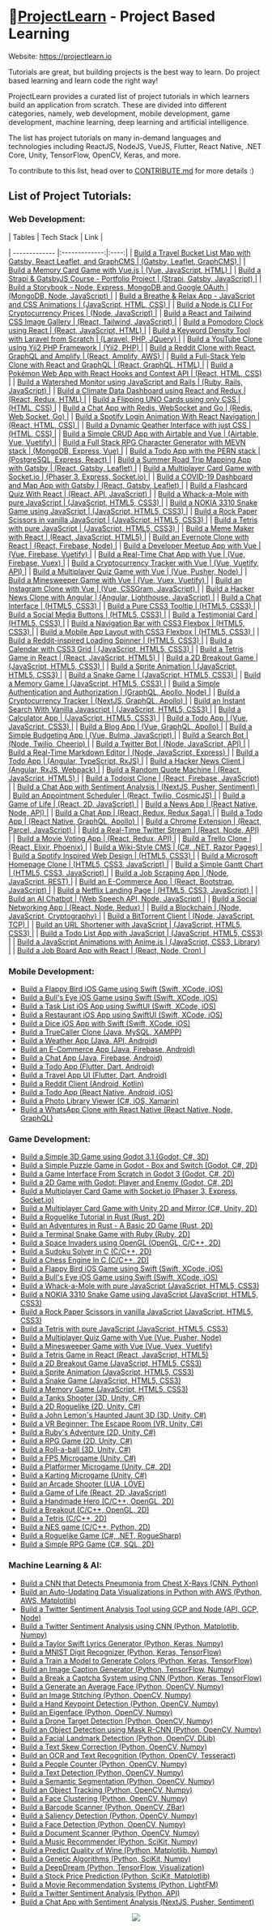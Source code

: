 # :beginner:[ProjectLearn](https://projectlearn.io) - Project Based Learning

Website: https://projectlearn.io

Tutorials are great, but building projects is the best way to learn. Do project based learning and learn code the right way!
  
ProjectLearn provides a curated list of project tutorials in which learners build an application from scratch. These are divided into different categories, namely, web development, mobile development, game development, machine learning, deep learning and artificial intelligence.
  
The list has project tutorials on many in-demand languages and technologies including ReactJS, NodeJS, VueJS, Flutter, React Native, .NET Core, Unity, TensorFlow, OpenCV, Keras, and more.
  
To contribute to this list, head over to [CONTRIBUTE.md](https://github.com/Xtremilicious/ProjectLearn-Project-Based-Learning/blob/master/CONTRIBUTE.md) for more details :)
  
## List of Project Tutorials:

### Web Development: 

| Tables        | Tech Stack    | Link | 

| ------------- |:-------------:|:----:|
| [Build a Travel Bucket List Map with Gatsby, React Leaflet, and GraphCMS | (Gatsby, Leaflet, GraphCMS) |](https://projectlearn.io/learn/web-development/project/travel-bucket-list-map-with-gatsby,-react-leaflet,-and-graphcms-168?from=github)
| [Build a Memory Card Game with Vue.js | (Vue, JavaScript, HTML) |](https://projectlearn.io/learn/web-development/project/memory-card-game-with-vue.js-167?from=github)
| [Build a Strapi & GatsbyJS Course - Portfolio Project | (Strapi, Gatsby, JavaScript) |](https://projectlearn.io/learn/web-development/project/strapi-&-gatsbyjs-course---portfolio-project-166?from=github)
| [Build a Storybook - Node, Express, MongoDB and Google OAuth | (MongoDB, Node, JavaScript) |](https://projectlearn.io/learn/web-development/project/storybook---node,-express,-mongodb-and-google-oauth-165?from=github)
| [Build a Breathe & Relax App - JavaScript and CSS Animations | (JavaScript, HTML, CSS) |](https://projectlearn.io/learn/web-development/project/breathe-&-relax-app---javascript-and-css-animations-164?from=github)
| [Build a Node.js CLI For Cryptocurrency Prices | (Node, JavaScript) |](https://projectlearn.io/learn/web-development/project/node.js-cli-for-cryptocurrency-prices-163?from=github)
| [Build a React and Tailwind CSS Image Gallery | (React, Tailwind, JavaScript) |](https://projectlearn.io/learn/web-development/project/react-and-tailwind-css-image-gallery-162?from=github)
| [Build a Pomodoro Clock using React | (React, JavaScript, HTML) |](https://projectlearn.io/learn/web-development/project/pomodoro-clock-using-react-161?from=github)
| [Build a Keyword Density Tool with Laravel from Scratch | (Laravel, PHP, JQuery) |](https://projectlearn.io/learn/web-development/project/keyword-density-tool-with-laravel-from-scratch-160?from=github)
| [Build a YouTube Clone using Yii2 PHP Framework | (Yii2, PHP) |](https://projectlearn.io/learn/web-development/project/youtube-clone-using-yii2-php-framework-159?from=github)
| [Build a Reddit Clone with React, GraphQL and Amplify | (React, Amplify, AWS) |](https://projectlearn.io/learn/web-development/project/reddit-clone-with-react,-graphql-and-amplify-157?from=github)
| [Build a Full-Stack Yelp Clone with React and GraphQL | (React, GraphQL, HTML) |](https://projectlearn.io/learn/web-development/project/full-stack-yelp-clone-with-react-and-graphql-155?from=github)
| [Build a Pokémon Web App with React Hooks and Context API | (React, HTML, CSS) |](https://projectlearn.io/learn/web-development/project/pokémon-web-app-with-react-hooks-and-context-api-154?from=github)
| [Build a Watershed Monitor using JavaScript and Rails | (Ruby, Rails, JavaScript) |](https://projectlearn.io/learn/web-development/project/watershed-monitor-using-javascript-and-rails-153?from=github)
| [Build a Climate Data Dashboard using React and Redux | (React, Redux, HTML) |](https://projectlearn.io/learn/web-development/project/climate-data-dashboard-using-react-and-redux-152?from=github)
| [Build a Flipping UNO Cards using only CSS | (HTML, CSS) |](https://projectlearn.io/learn/web-development/project/flipping-uno-cards-using-only-css-151?from=github)
| [Build a Chat App with Redis, WebSocket and Go | (Redis, Web Socket, Go) |](https://projectlearn.io/learn/web-development/project/chat-app-with-redis,-websocket-and-go-146?from=github)
| [Build a Spotify Login Animation With React Navigation | (React, HTML, CSS) |](https://projectlearn.io/learn/web-development/project/spotify-login-animation-with-react-navigation-145?from=github)
| [Build a Dynamic Qeather Interface with just CSS | (HTML, CSS) |](https://projectlearn.io/learn/web-development/project/dynamic-qeather-interface-with-just-css-144?from=github)
| [Build a Simple CRUD App with Airtable and Vue | (Airtable, Vue, Vuetify) |](https://projectlearn.io/learn/web-development/project/simple-crud-app-with-airtable-and-vue-143?from=github)
| [Build a Full Stack RPG Character Generator with MEVN stack | (MongoDB, Express, Vue) |](https://projectlearn.io/learn/web-development/project/full-stack-rpg-character-generator-with-mevn-stack-142?from=github)
| [Build a Todo App with the PERN stack | (PostgreSQL, Express, React) |](https://projectlearn.io/learn/web-development/project/todo-app-with-the-pern-stack-141?from=github)
| [Build a Summer Road Trip Mapping App with Gatsby | (React, Gatsby, Leaflet) |](https://projectlearn.io/learn/web-development/project/summer-road-trip-mapping-app-with-gatsby-140?from=github)
| [Build a Multiplayer Card Game with Socket.io | (Phaser 3, Express, Socket.io) |](https://projectlearn.io/learn/web-development/project/multiplayer-card-game-with-socket.io-139?from=github)
| [Build a COVID-19 Dashboard and Map App with Gatsby | (React, Gatsby, Leaflet) |](https://projectlearn.io/learn/web-development/project/covid-19-dashboard-and-map-app-with-gatsby-138?from=github)
| [Build a Flashcard Quiz With React | (React, API, JavaScript) |](https://projectlearn.io/learn/web-development/project/flashcard-quiz-with-react-125?from=github)
| [Build a Whack-a-Mole with pure JavaScript | (JavaScript, HTML5, CSS3) |](https://projectlearn.io/learn/web-development/project/whack-a-mole-with-pure-javascript-124?from=github)
| [Build a NOKIA 3310 Snake Game using JavaScript | (JavaScript, HTML5, CSS3) |](https://projectlearn.io/learn/web-development/project/nokia-3310-snake-game-using-javascript-123?from=github)
| [Build a Rock Paper Scissors in vanilla JavaScript | (JavaScript, HTML5, CSS3) |](https://projectlearn.io/learn/web-development/project/rock-paper-scissors-in-vanilla-javascript-122?from=github)
| [Build a Tetris with pure JavaScript | (JavaScript, HTML5, CSS3) |](https://projectlearn.io/learn/web-development/project/tetris-with-pure-javascript-121?from=github)
| [Build a Meme Maker with React | (React, JavaScript, HTML5) |](https://projectlearn.io/learn/web-development/project/meme-maker-with-react-119?from=github)
| [Build an Evernote Clone with React | (React, Firebase, Node) |](https://projectlearn.io/learn/web-development/project/evernote-clone-with-react-118?from=github)
| [Build a Developer Meetup App with Vue | (Vue, Firebase, Vuetify) |](https://projectlearn.io/learn/web-development/project/developer-meetup-app-with-vue-117?from=github)
| [Build a Real-Time Chat App with Vue | (Vue, Firebase, Vuex) |](https://projectlearn.io/learn/web-development/project/real-time-chat-app-with-vue-116?from=github)
| [Build a Cryptocurrency Tracker with Vue | (Vue, Vuetify, API) |](https://projectlearn.io/learn/web-development/project/cryptocurrency-tracker-with-vue-115?from=github)
| [Build a Multiplayer Quiz Game with Vue | (Vue, Pusher, Node) |](https://projectlearn.io/learn/web-development/project/multiplayer-quiz-game-with-vue-114?from=github)
| [Build a Minesweeper Game with Vue | (Vue, Vuex, Vuetify) |](https://projectlearn.io/learn/web-development/project/minesweeper-game-with-vue-113?from=github)
| [Build an Instagram Clone with Vue | (Vue, CSSGram, JavaScript) |](https://projectlearn.io/learn/web-development/project/instagram-clone-with-vue-112?from=github)
| [Build a Hacker News Clone with Angular | (Angular, Lighthouse, JavaScript) |](https://projectlearn.io/learn/web-development/project/hacker-news-clone-with-angular-111?from=github)
| [Build a Chat Interface | (HTML5, CSS3) |](https://projectlearn.io/learn/web-development/project/chat-interface-110?from=github)
| [Build a Pure CSS3 Tooltip | (HTML5, CSS3) |](https://projectlearn.io/learn/web-development/project/pure-css3-tooltip-109?from=github)
| [Build a Social Media Buttons | (HTML5, CSS3) |](https://projectlearn.io/learn/web-development/project/social-media-buttons-108?from=github)
| [Build a Testimonial Card | (HTML5, CSS3) |](https://projectlearn.io/learn/web-development/project/testimonial-card-107?from=github)
| [Build a Navigation Bar with CSS3 Flexbox | (HTML5, CSS3) |](https://projectlearn.io/learn/web-development/project/navigation-bar-with-css3-flexbox-106?from=github)
| [Build a Mobile App Layout with CSS3 Flexbox | (HTML5, CSS3) |](https://projectlearn.io/learn/web-development/project/mobile-app-layout-with-css3-flexbox-105?from=github)
| [Build a Reddit-inspired Loading Spinner | (HTML5, CSS3) |](https://projectlearn.io/learn/web-development/project/reddit-inspired-loading-spinner-104?from=github)
| [Build a Calendar with CSS3 Grid | (JavaScript, HTML5, CSS3) |](https://projectlearn.io/learn/web-development/project/calendar-with-css3-grid-103?from=github)
| [Build a Tetris Game in React | (React, JavaScript, HTML5) |](https://projectlearn.io/learn/web-development/project/tetris-game-in-react-102?from=github)
| [Build a 2D Breakout Game | (JavaScript, HTML5, CSS3) |](https://projectlearn.io/learn/web-development/project/2d-breakout-game-101?from=github)
| [Build a Sprite Animation | (JavaScript, HTML5, CSS3) |](https://projectlearn.io/learn/web-development/project/sprite-animation-100?from=github)
| [Build a Snake Game | (JavaScript, HTML5, CSS3) |](https://projectlearn.io/learn/web-development/project/snake-game-99?from=github)
| [Build a Memory Game | (JavaScript, HTML5, CSS3) |](https://projectlearn.io/learn/web-development/project/memory-game-98?from=github)
| [Build a Simple Authentication and Authorization | (GraphQL, Apollo, Node) |](https://projectlearn.io/learn/web-development/project/simple-authentication-and-authorization-97?from=github)
| [Build a Cryptocurrency Tracker | (NextJS, GraphQL, Apollo) |](https://projectlearn.io/learn/web-development/project/cryptocurrency-tracker-96?from=github)
| [Build an Instant Search With Vanilla Javascript | (JavaScript, HTML5, CSS3) |](https://projectlearn.io/learn/web-development/project/instant-search-with-vanilla-javascript-95?from=github)
| [Build a Calculator App | (JavaScript, HTML5, CSS3) |](https://projectlearn.io/learn/web-development/project/calculator-app-94?from=github)
| [Build a Todo App | (Vue, JavaScript, CSS3) |](https://projectlearn.io/learn/web-development/project/todo-app-45?from=github)
| [Build a Blog App | (Vue, GraphQL, Apollo) |](https://projectlearn.io/learn/web-development/project/blog-app-44?from=github)
| [Build a Simple Budgeting App | (Vue, Bulma, JavaScript) |](https://projectlearn.io/learn/web-development/project/simple-budgeting-app-43?from=github)
| [Build a Search Bot | (Node, Twilio, Cheerio) |](https://projectlearn.io/learn/web-development/project/search-bot-42?from=github)
| [Build a Twitter Bot | (Node, JavaScript, API) |](https://projectlearn.io/learn/web-development/project/twitter-bot-41?from=github)
| [Build a Real-Time Markdown Editor | (Node, JavaScript, Express) |](https://projectlearn.io/learn/web-development/project/real-time-markdown-editor-40?from=github)
| [Build a Todo App | (Angular, TypeScript, RxJS) |](https://projectlearn.io/learn/web-development/project/todo-app-39?from=github)
| [Build a Hacker News Client | (Angular, RxJS, Webpack) |](https://projectlearn.io/learn/web-development/project/hacker-news-client-38?from=github)
| [Build a Random Quote Machine | (React, JavaScript, HTML5) |](https://projectlearn.io/learn/web-development/project/random-quote-machine-37?from=github)
| [Build a Todoist Clone | (React, Firebase, JavaScript) |](https://projectlearn.io/learn/web-development/project/todoist-clone-36?from=github)
| [Build a Chat App with Sentiment Analysis | (NextJS, Pusher, Sentiment) |](https://projectlearn.io/learn/web-development/project/chat-app-with-sentiment-analysis-35?from=github)
| [Build an Appointment Scheduler | (React, Twilio, CosmicJS) |](https://projectlearn.io/learn/web-development/project/appointment-scheduler-34?from=github)
| [Build a Game of Life | (React, 2D, JavaScript) |](https://projectlearn.io/learn/web-development/project/game-of-life-33?from=github)
| [Build a News App | (React Native, Node, API) |](https://projectlearn.io/learn/web-development/project/news-app-32?from=github)
| [Build a Chat App | (React, Redux, Redux Saga) |](https://projectlearn.io/learn/web-development/project/chat-app-31?from=github)
| [Build a Todo App | (React Native, GraphQL, Apollo) |](https://projectlearn.io/learn/web-development/project/todo-app-30?from=github)
| [Build a Chrome Extension | (React, Parcel, JavaScript) |](https://projectlearn.io/learn/web-development/project/chrome-extension-29?from=github)
| [Build a Real-Time Twitter Stream | (React, Node, API) |](https://projectlearn.io/learn/web-development/project/real-time-twitter-stream-28?from=github)
| [Build a Movie Voting App | (React, Redux, API) |](https://projectlearn.io/learn/web-development/project/movie-voting-app-27?from=github)
| [Build a Trello Clone | (React, Elixir, Phoenix) |](https://projectlearn.io/learn/web-development/project/trello-clone-25?from=github)
| [Build a Wiki-Style CMS | (C#, .NET, Razor Pages) |](https://projectlearn.io/learn/web-development/project/wiki-style-cms-18?from=github)
| [Build a Spotify Inspired Web Design | (HTML5, CSS3) |](https://projectlearn.io/learn/web-development/project/spotify-inspired-web-design-15?from=github)
| [Build a Microsoft Homepage Clone | (HTML5, CSS3, JavaScript) |](https://projectlearn.io/learn/web-development/project/microsoft-homepage-clone-14?from=github)
| [Build a Simple Gantt Chart | (HTML5, CSS3, JavaScript) |](https://projectlearn.io/learn/web-development/project/simple-gantt-chart-13?from=github)
| [Build a Job Scraping App | (Node, JavaScript, REST) |](https://projectlearn.io/learn/web-development/project/job-scraping-app-12?from=github)
| [Build an E-Commerce App | (React, Bootstrap, JavaScript) |](https://projectlearn.io/learn/web-development/project/e-commerce-app-11?from=github)
| [Build a Netflix Landing Page | (HTML5, CSS3, JavaScript) |](https://projectlearn.io/learn/web-development/project/netflix-landing-page-10?from=github)
| [Build an AI Chatbot | (Web Speech API, Node, JavaScript) |](https://projectlearn.io/learn/web-development/project/ai-chatbot-9?from=github)
| [Build a Social Networking App | (React, Node, Redux) |](https://projectlearn.io/learn/web-development/project/social-networking-app-8?from=github)
| [Build a Blockchain | (Node, JavaScript, Cryptography) |](https://projectlearn.io/learn/web-development/project/blockchain-7?from=github)
| [Build a BitTorrent Client | (Node, JavaScript, TCP) |](https://projectlearn.io/learn/web-development/project/bittorrent-client-6?from=github)
| [Build an URL Shortener with JavaScript | (JavaScript, HTML5, CSS3) |](https://projectlearn.io/learn/web-development/project/url-shortener-with-javascript-5?from=github)
| [Build a Todo List App with JavaScript | (JavaScript, HTML5, CSS3) |](https://projectlearn.io/learn/web-development/project/todo-list-app-with-javascript-4?from=github)
| [Build a JavaScript Animations with Anime.js | (JavaScript, CSS3, Library) |](https://projectlearn.io/learn/web-development/project/javascript-animations-with-anime.js-3?from=github)
| [Build a Job Board App with React | (React, Node, Cron) |](https://projectlearn.io/learn/web-development/project/job-board-app-with-react-1?from=github)

### Mobile Development: 

- [Build a Flappy Bird iOS Game using Swift (Swift, XCode, iOS)](https://projectlearn.io/learn/mobile-development/project/flappy-bird-ios-game-using-swift-130?from=github)
- [Build a Bull's Eye iOS Game using Swift (Swift, XCode, iOS)](https://projectlearn.io/learn/mobile-development/project/bull's-eye-ios-game-using-swift-129?from=github)
- [Build a Task List iOS App using SwiftUI (Swift, XCode, iOS)](https://projectlearn.io/learn/mobile-development/project/task-list-ios-app-using-swiftui-128?from=github)
- [Build a Restaurant iOS App using SwiftUI (Swift, XCode, iOS)](https://projectlearn.io/learn/mobile-development/project/restaurant-ios-app-using-swiftui-127?from=github)
- [Build a Dice iOS App with Swift (Swift, XCode, iOS)](https://projectlearn.io/learn/mobile-development/project/dice-ios-app-with-swift-126?from=github)
- [Build a TrueCaller Clone (Java, MySQL, XAMPP)](https://projectlearn.io/learn/mobile-development/project/truecaller-clone-83?from=github)
- [Build a Weather App (Java, API, Android)](https://projectlearn.io/learn/mobile-development/project/weather-app-82?from=github)
- [Build an E-Commerce App (Java, Firebase, Android)](https://projectlearn.io/learn/mobile-development/project/e-commerce-app-81?from=github)
- [Build a Chat App (Java, Firebase, Android)](https://projectlearn.io/learn/mobile-development/project/chat-app-80?from=github)
- [Build a Todo App (Flutter, Dart, Android)](https://projectlearn.io/learn/mobile-development/project/todo-app-79?from=github)
- [Build a Travel App UI (Flutter, Dart, Android)](https://projectlearn.io/learn/mobile-development/project/travel-app-ui-78?from=github)
- [Build a Reddit Client (Android, Kotlin)](https://projectlearn.io/learn/mobile-development/project/reddit-client-46?from=github)
- [Build a Todo App (React Native, Android, iOS)](https://projectlearn.io/learn/mobile-development/project/todo-app-24?from=github)
- [Build a Photo Library Viewer (C#, iOS, Xamarin)](https://projectlearn.io/learn/mobile-development/project/photo-library-viewer-19?from=github)
- [Build a WhatsApp Clone with React Native (React Native, Node, GraphQL)](https://projectlearn.io/learn/mobile-development/project/whatsapp-clone-with-react-native-2?from=github)

### Game Development: 

- [Build a Simple 3D Game using Godot 3.1 (Godot, C#, 3D)](https://projectlearn.io/learn/game-development/project/simple-3d-game-using-godot-3.1-150?from=github)
- [Build a Simple Puzzle Game in Godot - Box and Switch (Godot, C#, 2D)](https://projectlearn.io/learn/game-development/project/simple-puzzle-game-in-godot---box-and-switch-149?from=github)
- [Build a Game Interface From Scratch in Godot 3 (Godot, C#, 2D)](https://projectlearn.io/learn/game-development/project/game-interface-from-scratch-in-godot-3-148?from=github)
- [Build a 2D Game with Godot: Player and Enemy (Godot, C#, 2D)](https://projectlearn.io/learn/game-development/project/2d-game-with-godot:-player-and-enemy-147?from=github)
- [Build a Multiplayer Card Game with Socket.io (Phaser 3, Express, Socket.io)](https://projectlearn.io/learn/game-development/project/multiplayer-card-game-with-socket.io-139?from=github)
- [Build a Multiplayer Card Game with Unity 2D and Mirror (C#, Unity, 2D)](https://projectlearn.io/learn/game-development/project/multiplayer-card-game-with-unity-2d-and-mirror-137?from=github)
- [Build a Roguelike Tutorial in Rust (Rust, 2D)](https://projectlearn.io/learn/game-development/project/roguelike-tutorial-in-rust-136?from=github)
- [Build an Adventures in Rust - A Basic 2D Game (Rust, 2D)](https://projectlearn.io/learn/game-development/project/adventures-in-rust---a-basic-2d-game-135?from=github)
- [Build a Terminal Snake Game with Ruby (Ruby, 2D)](https://projectlearn.io/learn/game-development/project/terminal-snake-game-with-ruby-134?from=github)
- [Build a Space Invaders using OpenGL (OpenGL, C/C++, 2D)](https://projectlearn.io/learn/game-development/project/space-invaders-using-opengl-133?from=github)
- [Build a Sudoku Solver in C (C/C++, 2D)](https://projectlearn.io/learn/game-development/project/sudoku-solver-in-c-132?from=github)
- [Build a Chess Engine In C (C/C++, 2D)](https://projectlearn.io/learn/game-development/project/chess-engine-in-c-131?from=github)
- [Build a Flappy Bird iOS Game using Swift (Swift, XCode, iOS)](https://projectlearn.io/learn/game-development/project/flappy-bird-ios-game-using-swift-130?from=github)
- [Build a Bull's Eye iOS Game using Swift (Swift, XCode, iOS)](https://projectlearn.io/learn/game-development/project/bull's-eye-ios-game-using-swift-129?from=github)
- [Build a Whack-a-Mole with pure JavaScript (JavaScript, HTML5, CSS3)](https://projectlearn.io/learn/game-development/project/whack-a-mole-with-pure-javascript-124?from=github)
- [Build a NOKIA 3310 Snake Game using JavaScript (JavaScript, HTML5, CSS3)](https://projectlearn.io/learn/game-development/project/nokia-3310-snake-game-using-javascript-123?from=github)
- [Build a Rock Paper Scissors in vanilla JavaScript (JavaScript, HTML5, CSS3)](https://projectlearn.io/learn/game-development/project/rock-paper-scissors-in-vanilla-javascript-122?from=github)
- [Build a Tetris with pure JavaScript (JavaScript, HTML5, CSS3)](https://projectlearn.io/learn/game-development/project/tetris-with-pure-javascript-121?from=github)
- [Build a Multiplayer Quiz Game with Vue (Vue, Pusher, Node)](https://projectlearn.io/learn/game-development/project/multiplayer-quiz-game-with-vue-114?from=github)
- [Build a Minesweeper Game with Vue (Vue, Vuex, Vuetify)](https://projectlearn.io/learn/game-development/project/minesweeper-game-with-vue-113?from=github)
- [Build a Tetris Game in React (React, JavaScript, HTML5)](https://projectlearn.io/learn/game-development/project/tetris-game-in-react-102?from=github)
- [Build a 2D Breakout Game (JavaScript, HTML5, CSS3)](https://projectlearn.io/learn/game-development/project/2d-breakout-game-101?from=github)
- [Build a Sprite Animation (JavaScript, HTML5, CSS3)](https://projectlearn.io/learn/game-development/project/sprite-animation-100?from=github)
- [Build a Snake Game (JavaScript, HTML5, CSS3)](https://projectlearn.io/learn/game-development/project/snake-game-99?from=github)
- [Build a Memory Game (JavaScript, HTML5, CSS3)](https://projectlearn.io/learn/game-development/project/memory-game-98?from=github)
- [Build a Tanks Shooter (3D, Unity, C#)](https://projectlearn.io/learn/game-development/project/tanks-shooter-93?from=github)
- [Build a 2D Roguelike (2D, Unity, C#)](https://projectlearn.io/learn/game-development/project/2d-roguelike-92?from=github)
- [Build a John Lemon's Haunted Jaunt 3D (3D, Unity, C#)](https://projectlearn.io/learn/game-development/project/john-lemon's-haunted-jaunt-3d-91?from=github)
- [Build a VR Beginner: The Escape Room (VR, Unity, C#)](https://projectlearn.io/learn/game-development/project/vr-beginner:-the-escape-room-90?from=github)
- [Build a Ruby's Adventure (2D, Unity, C#)](https://projectlearn.io/learn/game-development/project/ruby's-adventure-89?from=github)
- [Build a RPG Game (2D, Unity, C#)](https://projectlearn.io/learn/game-development/project/rpg-game-88?from=github)
- [Build a Roll-a-ball (3D, Unity, C#)](https://projectlearn.io/learn/game-development/project/roll-a-ball-87?from=github)
- [Build a FPS Microgame (Unity, C#)](https://projectlearn.io/learn/game-development/project/fps-microgame-86?from=github)
- [Build a Platformer Microgame (Unity, C#, 2D)](https://projectlearn.io/learn/game-development/project/platformer-microgame-85?from=github)
- [Build a Karting Microgame (Unity, C#)](https://projectlearn.io/learn/game-development/project/karting-microgame-84?from=github)
- [Build an Arcade Shooter (LUA, LÖVE)](https://projectlearn.io/learn/game-development/project/arcade-shooter-47?from=github)
- [Build a Game of Life (React, 2D, JavaScript)](https://projectlearn.io/learn/game-development/project/game-of-life-33?from=github)
- [Build a Handmade Hero (C/C++, OpenGL, 2D)](https://projectlearn.io/learn/game-development/project/handmade-hero-23?from=github)
- [Build a Breakout (C/C++, OpenGL, 2D)](https://projectlearn.io/learn/game-development/project/breakout-22?from=github)
- [Build a Tetris (C/C++, 2D)](https://projectlearn.io/learn/game-development/project/tetris-21?from=github)
- [Build a NES game (C/C++, Python, 2D)](https://projectlearn.io/learn/game-development/project/nes-game-20?from=github)
- [Build a Roguelike Game (C#, .NET, RogueSharp)](https://projectlearn.io/learn/game-development/project/roguelike-game-17?from=github)
- [Build a Simple RPG Game (C#, SQL, 2D)](https://projectlearn.io/learn/game-development/project/simple-rpg-game-16?from=github)

### Machine Learning & AI: 

- [Build a CNN that Detects Pneumonia from Chest X-Rays (CNN, Python)](https://projectlearn.io/learn/machine-learning-and-ai/project/cnn-that-detects-pneumonia-from-chest-x-rays-169?from=github)
- [Build an Auto-Updating Data Visualizations in Python with AWS (Python, AWS, Matplotlib)](https://projectlearn.io/learn/machine-learning-and-ai/project/auto-updating-data-visualizations-in-python-with-aws-158?from=github)
- [Build a Twitter Sentiment Analysis Tool using GCP and Node (API, GCP, Node)](https://projectlearn.io/learn/machine-learning-and-ai/project/twitter-sentiment-analysis-tool-using-gcp-and-node-156?from=github)
- [Build a Twitter Sentiment Analysis using CNN (Python, Matplotlib, Numpy)](https://projectlearn.io/learn/machine-learning-and-ai/project/twitter-sentiment-analysis-using-cnn-120?from=github)
- [Build a Taylor Swift Lyrics Generator (Python, Keras, Numpy)](https://projectlearn.io/learn/machine-learning-and-ai/project/taylor-swift-lyrics-generator-77?from=github)
- [Build a MNIST Digit Recognizer (Python, Keras, TensorFlow)](https://projectlearn.io/learn/machine-learning-and-ai/project/mnist-digit-recognizer-76?from=github)
- [Build a Train a Model to Generate Colors (Python, Keras, TensorFlow)](https://projectlearn.io/learn/machine-learning-and-ai/project/train-a-model-to-generate-colors-75?from=github)
- [Build an Image Caption Generator (Python, TensorFlow, Numpy)](https://projectlearn.io/learn/machine-learning-and-ai/project/image-caption-generator-74?from=github)
- [Build a Break a Captcha System using CNN (Python, Keras, TensorFlow)](https://projectlearn.io/learn/machine-learning-and-ai/project/break-a-captcha-system-using-cnn-73?from=github)
- [Build a Generate an Average Face (Python, OpenCV, Numpy)](https://projectlearn.io/learn/machine-learning-and-ai/project/generate-an-average-face-72?from=github)
- [Build an Image Stitching (Python, OpenCV, Numpy)](https://projectlearn.io/learn/machine-learning-and-ai/project/image-stitching-71?from=github)
- [Build a Hand Keypoint Detection (Python, OpenCV, Numpy)](https://projectlearn.io/learn/machine-learning-and-ai/project/hand-keypoint-detection-70?from=github)
- [Build an Eigenface (Python, OpenCV, Numpy)](https://projectlearn.io/learn/machine-learning-and-ai/project/eigenface-69?from=github)
- [Build a Drone Target Detection (Python, OpenCV, Numpy)](https://projectlearn.io/learn/machine-learning-and-ai/project/drone-target-detection-68?from=github)
- [Build an Object Detection using Mask R-CNN (Python, OpenCV, Numpy)](https://projectlearn.io/learn/machine-learning-and-ai/project/object-detection-using-mask-r-cnn-67?from=github)
- [Build a Facial Landmark Detection (Python, OpenCV, DLib)](https://projectlearn.io/learn/machine-learning-and-ai/project/facial-landmark-detection-66?from=github)
- [Build a Text Skew Correction (Python, OpenCV, Numpy)](https://projectlearn.io/learn/machine-learning-and-ai/project/text-skew-correction-65?from=github)
- [Build an OCR and Text Recognition (Python, OpenCV, Tesseract)](https://projectlearn.io/learn/machine-learning-and-ai/project/ocr-and-text-recognition-64?from=github)
- [Build a People Counter (Python, OpenCV, Numpy)](https://projectlearn.io/learn/machine-learning-and-ai/project/people-counter-63?from=github)
- [Build a Text Detection (Python, OpenCV, Numpy)](https://projectlearn.io/learn/machine-learning-and-ai/project/text-detection-62?from=github)
- [Build a Semantic Segmentation (Python, OpenCV, Numpy)](https://projectlearn.io/learn/machine-learning-and-ai/project/semantic-segmentation-61?from=github)
- [Build an Object Tracking (Python, OpenCV, Numpy)](https://projectlearn.io/learn/machine-learning-and-ai/project/object-tracking-60?from=github)
- [Build a Face Clustering (Python, OpenCV, Numpy)](https://projectlearn.io/learn/machine-learning-and-ai/project/face-clustering-59?from=github)
- [Build a Barcode Scanner (Python, OpenCV, ZBar)](https://projectlearn.io/learn/machine-learning-and-ai/project/barcode-scanner-58?from=github)
- [Build a Saliency Detection (Python, OpenCV, Numpy)](https://projectlearn.io/learn/machine-learning-and-ai/project/saliency-detection-57?from=github)
- [Build a Face Detection (Python, OpenCV, Numpy)](https://projectlearn.io/learn/machine-learning-and-ai/project/face-detection-56?from=github)
- [Build a Document Scanner (Python, OpenCV, Numpy)](https://projectlearn.io/learn/machine-learning-and-ai/project/document-scanner-55?from=github)
- [Build a Music Recommender (Python, SciKit, Numpy)](https://projectlearn.io/learn/machine-learning-and-ai/project/music-recommender-54?from=github)
- [Build a Predict Quality of Wine (Python, Matplotlib, Numpy)](https://projectlearn.io/learn/machine-learning-and-ai/project/predict-quality-of-wine-53?from=github)
- [Build a Genetic Algorithms (Python, SciKit, Numpy)](https://projectlearn.io/learn/machine-learning-and-ai/project/genetic-algorithms-52?from=github)
- [Build a DeepDream (Python, TensorFlow, Visualization)](https://projectlearn.io/learn/machine-learning-and-ai/project/deepdream-51?from=github)
- [Build a Stock Price Prediction (Python, SciKit, Matplotlib)](https://projectlearn.io/learn/machine-learning-and-ai/project/stock-price-prediction-50?from=github)
- [Build a Movie Recommendation Systems (Python, LightFM)](https://projectlearn.io/learn/machine-learning-and-ai/project/movie-recommendation-systems-49?from=github)
- [Build a Twitter Sentiment Analysis (Python, API)](https://projectlearn.io/learn/machine-learning-and-ai/project/twitter-sentiment-analysis-48?from=github)
- [Build a Chat App with Sentiment Analysis (NextJS, Pusher, Sentiment)](https://projectlearn.io/learn/machine-learning-and-ai/project/chat-app-with-sentiment-analysis-35?from=github)
<p align="center">
  <img src="https://i.ibb.co/ypzR4Qv/Screen-Shot-20200320134822.png">
</p>